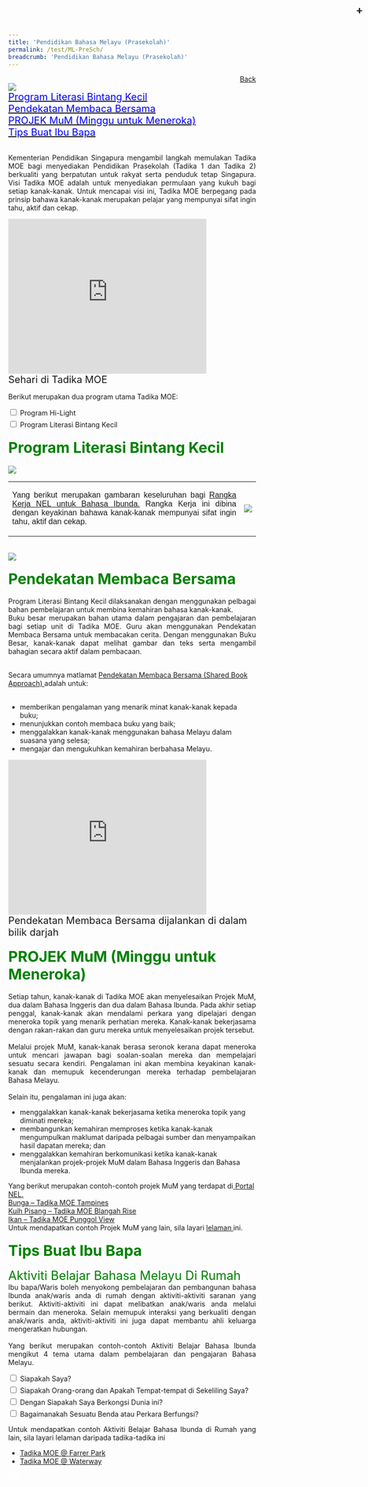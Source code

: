 ```yaml
---
title: 'Pendidikan Bahasa Melayu (Prasekolah)'
permalink: /test/ML-PreSch/
breadcrumb: 'Pendidikan Bahasa Melayu (Prasekolah)'
---
```

<html>
<body>
<style>
  table {
  font-family: arial, sans-serif;
  border-collapse: collapse;
  width: 100%;
}

td{
  border: 1px solid #dddddd;
  text-align: left;
  padding: 8px;
  width:60%;
}
  * {
  box-sizing: border-box;
}

 .tab table {
   display: none;
}
.tab table:target {
  display: block;
}

.content table {
    width: 100%;
    font-family: arial, sans-serif;
     border-collapse: collapse;
}

td, th {
  border: 1px ;
  text-align: center;
  padding: 8px;
}

.atab label {
    position: relative;
    display: block;
    background: #d14165;
    color: #fff;
    font-weight: 700;
    padding: 10px;
    cursor: pointer;
 }
  .atab label::after {
  content: "+";
  font-size: 22px;
  position: absolute;
  right: 10px;
  top: 7px;
  transition: all 0.4s;
}
 .atab input[type=checkbox]:checked + label::after,
.atab input[type=radio]:checked + label::after {
    content: 'x';
    right: 14px;
    top: 7px;
  //transform:rotate(-225deg);
   /* transform: rotate(90deg); */
}
.tab-content {
  overflow: hidden;
  display: none;
  width:100%; 
}
.atab{
  margin-bottom: 5px;
  width:100%;  
}
 iframe{
border : 0;
width:80% ;
}
</style>
<a href="/gallery/pameran- bahasa- melayu-malay-language-exhibitions-a/moe-curriculum/" style="float:right;">Back</a><br/>
<img src="/images/ML-PreSch-Header2.jpg"><br/>
<a href="#C1" style="font-size:20px"><span style="color:blue;">Program Literasi Bintang Kecil
</span></a><br/>
 <a href="#C2" style="font-size:20px"><span style="color:blue;">Pendekatan Membaca Bersama
</span></a><br/>
<a href="#C3" style="font-size:20px"><span style="color:blue;">PROJEK MuM (Minggu untuk Meneroka)
</span></a><br/>
 <a href="#C4" style="font-size:20px"><span style="color:blue;">Tips Buat Ibu Bapa
</span></a><br/><br/>
 <p style="text-align:justify;">
 Kementerian Pendidikan Singapura mengambil langkah memulakan Tadika MOE bagi menyediakan Pendidikan Prasekolah (Tadika 1 dan Tadika 2) berkualiti yang berpatutan untuk rakyat serta penduduk tetap Singapura. 
Visi Tadika MOE adalah untuk menyediakan permulaan yang kukuh bagi setiap kanak-kanak. Untuk mencapai visi ini, Tadika MOE berpegang pada prinsip bahawa kanak-kanak merupakan pelajar yang mempunyai sifat ingin tahu, aktif dan cekap.
 </p>
 <iframe width="560" height="315" src="https://www.youtube.com/embed/QXvV21a-TqE" frameborder="0" allow="accelerometer; autoplay; encrypted-media; gyroscope; picture-in-picture" allowfullscreen></iframe>
 <br/><span style="font-size:20px;" >Sehari di Tadika MOE </span>

<p>Berikut merupakan dua program utama Tadika MOE:  
</p>
 <div class="atab">
      <input id="tab-1" type="checkbox" name="tab">
   <label for="tab-1" class="lbML">Program Hi-Light
</label>
     <div class="tab-content">
      <p style="text-align:justify;"><a href="https://beta.moe.gov.sg/preschool/moe-kindergarten/curriculum/hi-light/" target="_blank">Program Hi-Light 
</a> menyokong pembangunan kanak-kanak  secara holistik melalui pendekatan bersepadu dalam pembelajaran.  Program tersebut dirancang secara menyeluruh untuk membantu kanak-kanak memahami dunia di sekeliling mereka. Perkara ini dilakukan agar dapat menimbulkan keseronokan dan minat untuk belajar dalam diri kanak-kanak.</p>
  </div></div>
 <div class="atab">
      <input id="tab-2" type="checkbox" name="tab">
   <label for="tab-2" class="lbML">Program Literasi Bintang Kecil 
</label>
     <div class="tab-content">
      <p style="text-align:justify;"><a href="https://beta.moe.gov.sg/preschool/moe-kindergarten/curriculum/starlight/" target="_blank">Program Literasi Bintang Kecil 
</a>merangkumi Program Literasi Bintang Kecil Bahasa Inggeris dan Program Literasi Bintang Kecil Bahasa Ibunda. Program Literasi Bintang Kecil ini dibina dengan harapan agar dapat memupuk keupayaan awal kanak-kanak berdwibahasa. <br/>
      Program ini ditawarkan untuk memberikan peluang kepada kanak-kanak untuk menikmati bahasa, berkomunikasi dengan yakin dan menyedari adat dan budaya tempatan. Perkara ini dapat dicapai dengan menyediakan pengajaran dan pembelajaran bahasa yang menyeronokkan kepada kanak-kanak melalui penerokaan sumber yang dibina, seperti buku besar, lagu dan permainan berdasarkan konteks tempatan. Program ini juga memberikan peluang kepada ahli keluarga untuk turut terlibat dalam pembelajaran kanak-kanak. <br/>
       Melalui program ini, kanak-kanak akan membina kemahiran literasi awal melalui kemahiran mendengar dan bertutur.  Kemahiran ini akan membantu bagi membina asas yang kukuh dalam pembelajaran bahasa untuk masa hadapan. <br/>
  <a href="#" target="_blank">MTLS CL Framework</a>
</p> </div></div>

 <h4 id="C1"> <span style="font-size:30px; color:green;">Program Literasi Bintang Kecil </span> 
</h4>
  <img src="/images/ML-PreSch-Starlight1.jpg">   
 <br/>
 <table>
  <tr>
    <td><p style="text-align:justify;">Yang berikut merupakan gambaran keseluruhan bagi <a href="/Gallery/MTLS-ML-NEL-Framework.pdf" target="_blank"> Rangka Kerja NEL untuk  Bahasa Ibunda.</a> Rangka Kerja ini dibina dengan keyakinan bahawa kanak-kanak mempunyai sifat ingin tahu, aktif dan cekap. 
</p></td>
    <td><img src="/images/ML-PreSch-C1.png">  </td>
    </tr>
</table>
<br/>
 <img src="/images/ML-PreSch-Starlight2.jpg"> 
 
<h4 id="C2"> <span style="font-size:30px; color:green;">Pendekatan Membaca Bersama</span> 
</h4>
<p style="text-align:justify;">Program Literasi Bintang Kecil dilaksanakan dengan menggunakan pelbagai bahan pembelajaran untuk membina kemahiran bahasa kanak-kanak.<br/>
 Buku besar merupakan bahan utama dalam pengajaran dan pembelajaran bagi setiap unit di Tadika MOE. Guru akan menggunakan Pendekatan Membaca Bersama untuk membacakan cerita. Dengan menggunakan Buku Besar, kanak-kanak dapat melihat gambar dan teks serta mengambil bahagian secara aktif dalam pembacaan. <br/><br/>

Secara umumnya matlamat <a href="/Gallery/NEL-Big-Book-Malay-Teaching-Steps.pdf" target="_blank"> Pendekatan Membaca Bersama (Shared Book Approach) </a> adalah untuk:  
<br/>
<ul>
<li>memberikan pengalaman yang menarik minat kanak-kanak kepada buku; </li>
 <li>menunjukkan contoh membaca buku yang baik; </li>
 <li>menggalakkan kanak-kanak menggunakan bahasa Melayu dalam suasana yang selesa; </li>
 <li>mengajar dan mengukuhkan kemahiran berbahasa Melayu.</li>
</ul>
<iframe width="560" height="315" src="https://www.youtube.com/embed/zZSYplOdbes" frameborder="0" allow="accelerometer; autoplay; encrypted-media; gyroscope; picture-in-picture" allowfullscreen></iframe>
<br/><span style="font-size:20px;" >Pendekatan Membaca Bersama dijalankan di dalam bilik darjah </span>
</p>
<h4 id="C3"> <span style="font-size:30px; color:green;">PROJEK MuM (Minggu untuk Meneroka)
</span> 
</h4>
<p style="text-align:justify;">Setiap tahun, kanak-kanak di Tadika MOE akan menyelesaikan Projek MuM, dua dalam Bahasa Inggeris dan dua dalam Bahasa Ibunda. Pada akhir setiap penggal, kanak-kanak akan mendalami perkara yang dipelajari dengan meneroka topik yang menarik perhatian mereka. Kanak-kanak bekerjasama dengan rakan-rakan dan guru mereka untuk menyelesaikan projek tersebut.  <br/><br/>
 Melalui projek MuM, kanak-kanak berasa seronok kerana dapat meneroka untuk mencari jawapan bagi soalan-soalan mereka dan mempelajari sesuatu secara kendiri. Pengalaman ini akan membina keyakinan kanak-kanak dan memupuk kecenderungan mereka terhadap pembelajaran Bahasa Melayu. <br/>
 <br/>
  Selain itu, pengalaman ini juga akan: <br/>
 <ul>
<li>menggalakkan kanak-kanak bekerjasama ketika meneroka topik yang diminati mereka;
</li>
  <li>membangunkan kemahiran memproses ketika kanak-kanak mengumpulkan maklumat daripada pelbagai sumber dan menyampaikan hasil dapatan mereka; dan 
</li>
  <li>menggalakkan kemahiran berkomunikasi ketika kanak-kanak menjalankan projek-projek MuM dalam Bahasa Inggeris dan Bahasa Ibunda mereka.
</li>
  </ul></p>
<p>
Yang berikut merupakan contoh-contoh projek MuM yang terdapat di<a href="https://www.nel.moe.edu.sg/resources/aktiviti-aktiviti-saranan" target="_blank"> Portal NEL.</a><br/>
<a href="/Gallery/Bunga-Tadika-MOE-Tampines.pdf" target="_blank">Bunga – Tadika MOE Tampines </a><br/>
<a href="/Gallery/Kuih-Pisang-Tadika-MOE-Blangah-Rise.pdf" target="_blank">Kuih Pisang – Tadika MOE Blangah Rise </a> <br/>
<a href="/Gallery/Ikan-Tadika-MOE-Punggol-View.pdf" target="_blank">Ikan – Tadika MOE Punggol View</a><br/>
Untuk mendapatkan contoh Projek MuM yang lain, sila layari <a href="https://beta.moe.gov.sg/preschool/moe-kindergarten/curriculum/weeks-of-wonder/" target="_blank">  lelaman </a> ini.</p> 
 <h4 id="C4"><span style="font-size:30px; color:green;">Tips Buat Ibu Bapa 
</span></h4>
 <p style="text-align:justify;"><span style="font-size:25px; color:green;">Aktiviti Belajar Bahasa Melayu Di Rumah
</span>
<br/>
Ibu bapa/Waris boleh menyokong pembelajaran dan pembangunan bahasa Ibunda anak/waris anda di rumah dengan aktiviti-aktiviti saranan yang berikut. Aktiviti-aktiviti ini dapat melibatkan anak/waris anda melalui bermain dan meneroka. Selain memupuk interaksi yang berkualiti dengan anak/waris anda, aktiviti-aktiviti ini juga dapat membantu ahli keluarga mengeratkan hubungan. <br/><br/>
 Yang berikut merupakan contoh-contoh Aktiviti Belajar Bahasa Ibunda mengikut 4 tema utama dalam pembelajaran dan pengajaran Bahasa Melayu.
</p>
<div class="atab">
      <input id="tab-3" type="checkbox" name="tab">
   <label for="tab-3" class="lbML">Siapakah Saya?
</label>
     <div class="tab-content"> 
 <img src="/images/ML-PreSch-saya.jpg"> 
      </div></div>
      
 <div class="atab">
      <input id="tab-4" type="checkbox" name="tab">
   <label for="tab-4" class="lbML">Siapakah Orang-orang dan Apakah Tempat-tempat di Sekeliling Saya?
</label>
     <div class="tab-content"> 
 <img src="/images/ML-PreSch-orang.jpg"> 
      </div></div>
 
 <div class="atab">
      <input id="tab-5" type="checkbox" name="tab">
   <label for="tab-5" class="lbML">Dengan Siapakah Saya Berkongsi Dunia ini?
</label>
     <div class="tab-content"> 
 <img src="/images/ML-PreSch-Berkongs.jpg"> 
      </div></div>
      
 <div class="atab">
      <input id="tab-6" type="checkbox" name="tab">
   <label for="tab-6" class="lbML">Bagaimanakah Sesuatu Benda atau Perkara Berfungsi?
</label>
     <div class="tab-content"> 
 <img src="/images/ML-PreSch-Sesuatu.jpg"> 
      </div></div>
      
 <p style="text-align:justify;">Untuk mendapatkan contoh Aktiviti Belajar Bahasa Ibunda di Rumah yang lain, sila layari lelaman daripada tadika-tadika ini
<br/>
<ul>
 <li><a href="/gallery/pameran-bahasa-melayu-malay-language-exhibitions-b/preschool/">Tadika MOE @ Farrer Park </a></li>
 <li><a href="/gallery/pameran-bahasa-melayu-malay-language-exhibitions-b/preschool/">Tadika MOE @ Waterway  </a></li>
</ul></p>
 
 <div class="btntop"><a href="#top" style="text-decoration:none;"><span style="color:white"><b>Top</b></span></a></div>

 
 
 
 
 
 
 
 
